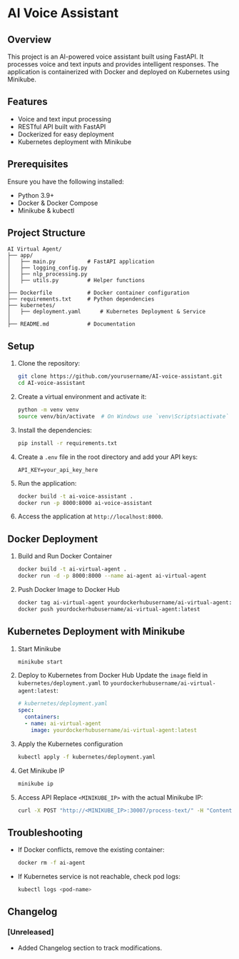 # AI Voice Assistant

## Overview

This project is an AI-powered voice assistant built using FastAPI. It processes voice and text inputs and provides intelligent responses. The application is containerized with Docker and deployed on Kubernetes using Minikube.

## Features

- Voice and text input processing
- RESTful API built with FastAPI
- Dockerized for easy deployment
- Kubernetes deployment with Minikube

## Prerequisites

Ensure you have the following installed:

- Python 3.9+
- Docker & Docker Compose
- Minikube & kubectl

## Project Structure

```
AI Virtual Agent/
├── app/
│   ├── main.py          # FastAPI application
│   ├── logging_config.py        
│   ├── nlp_processing.py      
│   ├── utils.py         # Helper functions
│
├── Dockerfile           # Docker container configuration
├── requirements.txt     # Python dependencies
├── kubernetes/
│   ├── deployment.yaml      # Kubernetes Deployment & Service
│
├── README.md            # Documentation
```

## Setup

1. Clone the repository:
    ```sh
    git clone https://github.com/yourusername/AI-voice-assistant.git
    cd AI-voice-assistant
    ```

2. Create a virtual environment and activate it:
    ```sh
    python -m venv venv
    source venv/bin/activate  # On Windows use `venv\Scripts\activate`
    ```

3. Install the dependencies:
    ```sh
    pip install -r requirements.txt
    ```

4. Create a `.env` file in the root directory and add your API keys:
    ```env
    API_KEY=your_api_key_here
    ```

5. Run the application:
    ```sh
    docker build -t ai-voice-assistant .
    docker run -p 8000:8000 ai-voice-assistant
    ```

6. Access the application at `http://localhost:8000`.

## Docker Deployment

1. Build and Run Docker Container
    ```bash
    docker build -t ai-virtual-agent .
    docker run -d -p 8000:8000 --name ai-agent ai-virtual-agent
    ```

2. Push Docker Image to Docker Hub
    ```bash
    docker tag ai-virtual-agent yourdockerhubusername/ai-virtual-agent:latest
    docker push yourdockerhubusername/ai-virtual-agent:latest
    ```

## Kubernetes Deployment with Minikube

1. Start Minikube
    ```bash
    minikube start
    ```

2. Deploy to Kubernetes from Docker Hub
    Update the `image` field in `kubernetes/deployment.yaml` to `yourdockerhubusername/ai-virtual-agent:latest`:
    ```yaml
    # kubernetes/deployment.yaml
    spec:
      containers:
      - name: ai-virtual-agent
        image: yourdockerhubusername/ai-virtual-agent:latest
    ```

3. Apply the Kubernetes configuration
    ```bash
    kubectl apply -f kubernetes/deployment.yaml
    ```

4. Get Minikube IP
    ```bash
    minikube ip
    ```

5. Access API
    Replace `<MINIKUBE_IP>` with the actual Minikube IP:
    ```bash
    curl -X POST "http://<MINIKUBE_IP>:30007/process-text/" -H "Content-Type: application/json" -d '{"text": "Hello"}'
    ```

## Troubleshooting

- If Docker conflicts, remove the existing container:
    ```bash
    docker rm -f ai-agent
    ```

- If Kubernetes service is not reachable, check pod logs:
    ```bash
    kubectl logs <pod-name>
    ```

## Changelog

### [Unreleased]
- Added Changelog section to track modifications.
